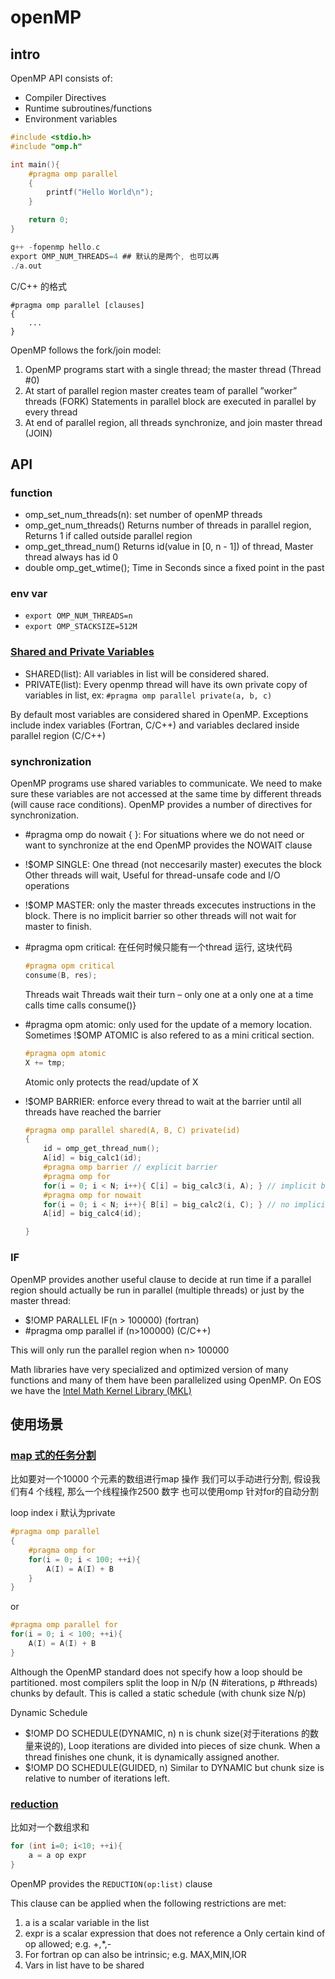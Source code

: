 # openMP
## intro
OpenMP API consists of:

- Compiler Directives
- Runtime subroutines/functions
- Environment variables

```c
#include <stdio.h>
#include "omp.h"

int main(){
	#pragma omp parallel
	{
		printf("Hello World\n");
	}

	return 0;
}

g++ -fopenmp hello.c
export OMP_NUM_THREADS=4 ## 默认的是两个, 也可以再
./a.out
```

C/C++ 的格式
```
#pragma omp parallel [clauses]
{
	...
}
```

OpenMP follows the fork/join model:

1. OpenMP programs start with a single thread; the master thread (Thread #0)
1. At start of parallel region master creates team of parallel ”worker” threads (FORK) Statements in parallel block are executed in parallel by every thread
1. At end of parallel region, all threads synchronize, and join master thread (JOIN)

## API
### function
- omp_set_num_threads(n): set number of openMP threads
- omp_get_num_threads() Returns number of threads in parallel region, Returns 1 if called outside parallel region
- omp_get_thread_num() Returns id(value in [0, n - 1]) of thread, Master thread always has id 0
- double omp_get_wtime();  Time in Seconds since a fixed point in the past 

### env var
- `export OMP_NUM_THREADS=n`
- `export OMP_STACKSIZE=512M`

### [Shared and Private Variables](../demo/parallel/openmp/shared_private_var.cpp)
- SHARED(list): All variables in list will be considered shared.
- PRIVATE(list): Every openmp thread will have its own private copy of variables in list, ex: `#pragma omp parallel private(a, b, c)`

By default most variables are considered shared in OpenMP.
Exceptions include index variables (Fortran, C/C++) and variables declared inside parallel region (C/C++)

### synchronization
OpenMP programs use shared variables to communicate.
We need to make sure these variables are not accessed at the same time by different threads (will cause race conditions).
OpenMP provides a number of directives for synchronization.

- #pragma omp do nowait { }: For situations where we do not need or want to synchronize at the end OpenMP provides the NOWAIT clause
- !$OMP SINGLE: One thread (not neccesarily master) executes the block Other threads will wait, Useful for thread-unsafe code and I/O operations
- !$OMP MASTER: only the master threads excecutes instructions in the block. There is no implicit barrier so other threads will not wait for master to finish.
- #pragma opm critical: 在任何时候只能有一个thread 运行, 这块代码
	```c
	#pragma opm critical 
	consume(B, res);
	```
	Threads wait Threads wait their turn – only one at a only one at a time calls time calls consume()}
- #pragma opm atomic: only used for the update of a memory location. Sometimes !$OMP ATOMIC is also refered to as a mini critical section.
	```c
	#pragma opm atomic
	X += tmp;
	```
	Atomic only protects the read/update of X
- !$OMP BARRIER: enforce every thread to wait at the barrier until all threads have reached the barrier

	```c
	#pragma omp parallel shared(A, B, C) private(id)
	{
		id = omp_get_thread_num();
		A[id] = big_calc1(id);
		#pragma omp barrier // explicit barrier
		#pragma omp for
		for(i = 0; i < N; i++){ C[i] = big_calc3(i, A); } // implicit barrier at the end of a for worksharing construct
		#pragma omp for nowait
		for(i = 0; i < N; i++){ B[i] = big_calc2(i, C); } // no implicit barrier due to nowait
		A[id] = big_calc4(id);

	}
	```

### IF
OpenMP provides another useful clause to decide at run time if a parallel region should actually be run in parallel (multiple threads) or just by the master thread:

- $!OMP PARALLEL IF(n > 100000) (fortran)
- #pragma omp parallel if (n>100000) (C/C++)

This will only run the parallel region when n> 100000

Math libraries have very specialized and optimized version of many functions and many of them have been parallelized using OpenMP.
On EOS we have the [Intel Math Kernel Library (MKL)](http://sc.tamu.edu/help/eos/mathlib.php)

## 使用场景
### [map 式的任务分割](../demo/parallel/openmp/map.cpp)
比如要对一个10000 个元素的数组进行map 操作
我们可以手动进行分割, 假设我们有4 个线程, 那么一个线程操作2500 数字
也可以使用omp 针对for的自动分割

loop index i 默认为private
```c
#pragma omp parallel
{
	#pragma omp for
	for(i = 0; i < 100; ++i){
		A(I) = A(I) + B
	}
}
```
or
```c
#pragma omp parallel for
for(i = 0; i < 100; ++i){
	A(I) = A(I) + B
}
```

Although the OpenMP standard does not specify how a loop should be partitioned.
most compilers split the loop in N/p (N #iterations, p #threads) chunks by default. This is called a static schedule (with chunk size N/p)

Dynamic Schedule

- $!OMP DO SCHEDULE(DYNAMIC, n) n is chunk size(对于iterations 的数量来说的),
	Loop iterations are divided into pieces of size chunk. When a thread finishes one chunk, it is dynamically assigned another.
- $!OMP DO SCHEDULE(GUIDED, n) Similar to DYNAMIC but chunk size is relative to number of iterations left.

### [reduction](../demo/parallel/openmp/reduce.cpp)
比如对一个数组求和
```c
for (int i=0; i<10; ++i){
	a = a op expr
}
```
OpenMP provides the `REDUCTION(op:list)` clause

This clause can be applied when the following restrictions are met:

1. a is a scalar variable in the list
1. expr is a scalar expression that does not reference a Only certain kind of op allowed; e.g. +,*,-
1. For fortran op can also be intrinsic; e.g. MAX,MIN,IOR
1. Vars in list have to be shared

